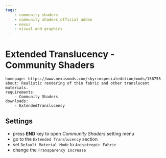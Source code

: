 ```yaml
---
tags:
    - community shaders
    - community shaders official addon
    - nexus
    - visual and graphics
---
```


# Extended Translucency - Community Shaders

```project_info
homepage: https://www.nexusmods.com/skyrimspecialedition/mods/150755
about: Realistic rendering of thin fabric and other translucent materials.
requirements:
    - Community Shaders
downloads:
    - ExtendedTranslucency
```

## Settings

* press **END** key to open *Community Shaders* setting menu
* go to the ``Extended Translucency`` section
* set ``Default Material Mode`` to ``Anisotropic Fabric``
* change the ``Transparency Increase``
